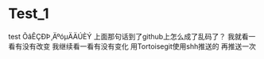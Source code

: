 ﻿# Test_1
test
ÕâÊÇÐÞ¸ÄºóµÄÄÚÈÝ
上面那句话到了github上怎么成了乱码了？
我就看一看有没有改变
我继续看一看有没有变化
用Tortoisegit使用shh推送的
再推送一次